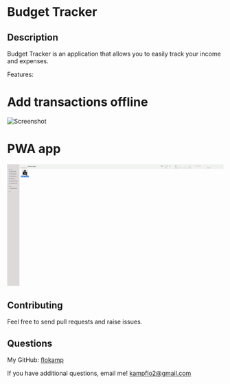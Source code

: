 # Budget Tracker

## Description

Budget Tracker is an application that allows you to easily track your income and expenses.

Features:

# Add transactions offline

![Screenshot](public/images/offlinetest.gif)

# PWA app

![Screenshot](public/images/pwatest.gif)

## Contributing

Feel free to send pull requests and raise issues.

## Questions

My GitHub: [flokamp](https://github.com/flokamp)

If you have additional questions, email me! kampflo2@gmail.com
